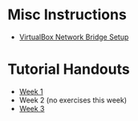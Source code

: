 # Misc Instructions

* [VirtualBox Network Bridge Setup](csc369-virtualbox-instructions.html)

# Tutorial Handouts

* [Week 1](csc369/exercise1.docx)
* Week 2 (no exercises this week)
* [Week 3](csc369/hippo.docx)
